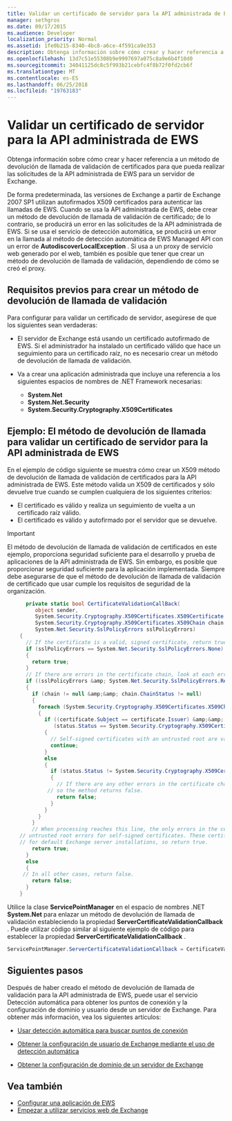 ```yaml
---
title: Validar un certificado de servidor para la API administrada de EWS
manager: sethgros
ms.date: 09/17/2015
ms.audience: Developer
localization_priority: Normal
ms.assetid: 1fe0b215-8340-4bc8-a6ce-4f591ca9e353
description: Obtenga información sobre cómo crear y hacer referencia a un método de devolución de llamada de validación de certificados para que pueda realizar las solicitudes de la API administrada de EWS para un servidor de Exchange.
ms.openlocfilehash: 13d7c51e55308b9e9997697a075c8a9e6b4f10d0
ms.sourcegitcommit: 34041125dc8c5f993b21cebfc4f8b72f0fd2cb6f
ms.translationtype: MT
ms.contentlocale: es-ES
ms.lasthandoff: 06/25/2018
ms.locfileid: "19763183"
---
```

# <a name="validate-a-server-certificate-for-the-ews-managed-api"></a>Validar un certificado de servidor para la API administrada de EWS

Obtenga información sobre cómo crear y hacer referencia a un método de devolución de llamada de validación de certificados para que pueda realizar las solicitudes de la API administrada de EWS para un servidor de Exchange.
  
De forma predeterminada, las versiones de Exchange a partir de Exchange 2007 SP1 utilizan autofirmados X509 certificados para autenticar las llamadas de EWS. Cuando se usa la API administrada de EWS, debe crear un método de devolución de llamada de validación de certificado; de lo contrario, se producirá un error en las solicitudes de la API administrada de EWS. Si se usa el servicio de detección automática, se producirá un error en la llamada al método de detección automática de EWS Managed API con un error de **AutodiscoverLocalException** . Si usa a un proxy de servicio web generado por el web, también es posible que tener que crear un método de devolución de llamada de validación, dependiendo de cómo se creó el proxy. 
  
## <a name="prerequisites-for-creating-a-validation-callback-method"></a>Requisitos previos para crear un método de devolución de llamada de validación
<a name="bk_prereq"> </a>

Para configurar para validar un certificado de servidor, asegúrese de que los siguientes sean verdaderas: 
  
- El servidor de Exchange está usando un certificado autofirmado de EWS. Si el administrador ha instalado un certificado válido que hace un seguimiento para un certificado raíz, no es necesario crear un método de devolución de llamada de validación. 
    
- Va a crear una aplicación administrada que incluye una referencia a los siguientes espacios de nombres de .NET Framework necesarias: 
    
  - **System.Net**
  - **System.Net.Security**  
  - **System.Security.Cryptography.X509Certificates**
    
## <a name="example-callback-method-to-validate-a-server-certificate-for-the-ews-managed-api"></a>Ejemplo: El método de devolución de llamada para validar un certificado de servidor para la API administrada de EWS
<a name="bk_example"> </a>

En el ejemplo de código siguiente se muestra cómo crear un X509 método de devolución de llamada de validación de certificados para la API administrada de EWS. Este método valida un X509 de certificados y sólo devuelve true cuando se cumplen cualquiera de los siguientes criterios: 
  
- El certificado es válido y realiza un seguimiento de vuelta a un certificado raíz válido.    
- El certificado es válido y autofirmado por el servidor que se devuelve. 
    
> [!IMPORTANT]
> El método de devolución de llamada de validación de certificados en este ejemplo, proporciona seguridad suficiente para el desarrollo y prueba de aplicaciones de la API administrada de EWS. Sin embargo, es posible que proporcionar seguridad suficiente para la aplicación implementada. Siempre debe asegurarse de que el método de devolución de llamada de validación de certificado que usar cumple los requisitos de seguridad de la organización. 
  
```cs
      private static bool CertificateValidationCallBack(
         object sender,
         System.Security.Cryptography.X509Certificates.X509Certificate certificate,
         System.Security.Cryptography.X509Certificates.X509Chain chain,
         System.Net.Security.SslPolicyErrors sslPolicyErrors)
    {
      // If the certificate is a valid, signed certificate, return true.
      if (sslPolicyErrors == System.Net.Security.SslPolicyErrors.None)
      {
        return true;
      }
      // If there are errors in the certificate chain, look at each error to determine the cause.
      if ((sslPolicyErrors &amp; System.Net.Security.SslPolicyErrors.RemoteCertificateChainErrors) != 0)
      {
        if (chain != null &amp;&amp; chain.ChainStatus != null)
        {
          foreach (System.Security.Cryptography.X509Certificates.X509ChainStatus status in chain.ChainStatus)
          {
            if ((certificate.Subject == certificate.Issuer) &amp;&amp;
               (status.Status == System.Security.Cryptography.X509Certificates.X509ChainStatusFlags.UntrustedRoot))
            {
              // Self-signed certificates with an untrusted root are valid. 
              continue;
            }
            else
            {
              if (status.Status != System.Security.Cryptography.X509Certificates.X509ChainStatusFlags.NoError)
              {
                // If there are any other errors in the certificate chain, the certificate is invalid,
             // so the method returns false.
                return false;
              }
            }
          }
        }
        // When processing reaches this line, the only errors in the certificate chain are 
    // untrusted root errors for self-signed certificates. These certificates are valid
    // for default Exchange server installations, so return true.
        return true;
      }
      else
      {
     // In all other cases, return false.
        return false;
      }
    }

```

Utilice la clase **ServicePointManager** en el espacio de nombres .NET **System.Net** para enlazar un método de devolución de llamada de validación estableciendo la propiedad **ServerCertificateValidationCallback** . Puede utilizar código similar al siguiente ejemplo de código para establecer la propiedad **ServerCertificateValidationCallback** . 
  
```cs
ServicePointManager.ServerCertificateValidationCallback = CertificateValidationCallBack;

```

## <a name="next-steps"></a>Siguientes pasos
<a name="bk_example"> </a>

Después de haber creado el método de devolución de llamada de validación para la API administrada de EWS, puede usar el servicio Detección automática para obtener los puntos de conexión y la configuración de dominio y usuario desde un servidor de Exchange. Para obtener más información, vea los siguientes artículos:
  
- [Usar detección automática para buscar puntos de conexión](how-to-use-autodiscover-to-find-connection-points.md)
    
- [Obtener la configuración de usuario de Exchange mediante el uso de detección automática](how-to-get-user-settings-from-exchange-by-using-autodiscover.md)
    
- [Obtener la configuración de dominio de un servidor de Exchange](how-to-get-domain-settings-from-an-exchange-server.md)
    
## <a name="see-also"></a>Vea también

- [Configurar una aplicación de EWS](setting-up-your-ews-application.md)  
- [Empezar a utilizar servicios web de Exchange](start-using-web-services-in-exchange.md)
    

